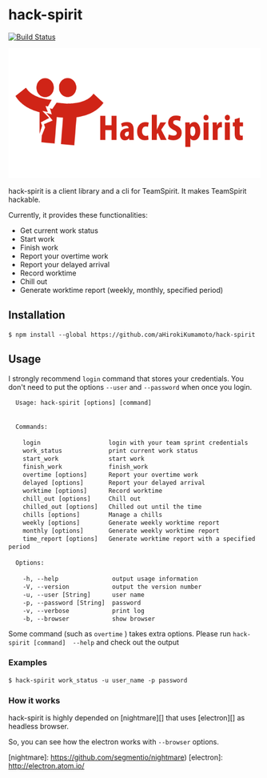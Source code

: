 # hack-spirit

[![Build Status](https://travis-ci.org/aHirokiKumamoto/hack-spirit.svg?branch=travis)](https://travis-ci.org/aHirokiKumamoto/hack-spirit)

<img height="260" src="logo.png">

hack-spirit is a client library and a cli for TeamSpirit.
It makes TeamSpirit hackable.

Currently, it provides these functionalities:

- Get current work status
- Start work
- Finish work
- Report your overtime work
- Report your delayed arrival
- Record worktime
- Chill out
- Generate worktime report (weekly, monthly, specified period)

## Installation

```
$ npm install --global https://github.com/aHirokiKumamoto/hack-spirit
```


## Usage

I strongly recommend `login` command that stores your credentials.
You don't need to put the options `--user` and `--password` when once you login.

```
  Usage: hack-spirit [options] [command]


  Commands:

    login                   login with your team sprint credentials
    work_status             print current work status
    start_work              start work
    finish_work             finish_work
    overtime [options]      Report your overtime work
    delayed [options]       Report your delayed arrival
    worktime [options]      Record worktime
    chill_out [options]     Chill out
    chilled_out [options]   Chilled out until the time
    chills [options]        Manage a chills
    weekly [options]        Generate weekly worktime report
    monthly [options]       Generate weekly worktime report
    time_report [options]   Generate worktime report with a specified period

  Options:

    -h, --help               output usage information
    -V, --version            output the version number
    -u, --user [String]      user name
    -p, --password [String]  password
    -v, --verbose            print log
    -b, --browser            show browser
```


Some command (such as `overtime` ) takes extra options.
Please run `hack-spirit [command]  --help` and check out the output


### Examples

```
$ hack-spirit work_status -u user_name -p password
```

### How it works

hack-spirit is highly depended on
[nightmare][] that uses [electron][] as headless browser.

So, you can see how the electron works with `--browser` options.


[nightmare]: https://github.com/segmentio/nightmare)
[electron]:  http://electron.atom.io/

